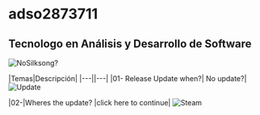 # adso2873711
## Tecnologo en Análisis y Desarrollo de Software

![NoSilksong?](https://i.redd.it/my-epic-hollow-knight-meme-drawings-v0-fs2n3hgc24pa1.png?width=1300&format=png&auto=webp&s=39feb52bba2cbc7a2c381589c78fc3aa828eb4f8)

|Temas|Descripción|
|---||---|
|01- Release Update when?| No update?|
 ![Update](https://i.imgflip.com/6ffaji.jpg)


|02-|Wheres the update? |click here to continue|
![Steam](https://pbs.twimg.com/media/EXqYpbnU0AE5wbQ.jpg:large)